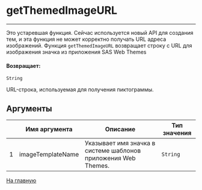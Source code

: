 # getThemedImageURL

---

Это устаревшая функция. Сейчас используется новый API для создания тем, и эта функция не может корректно получать URL адреса изображений.
Функция `getThemedImageURL` возвращает строку с URL для изображения значка из приложения SAS Web Themes

#### Возвращает:

`String`

URL-строка, используемая для получения пиктограммы.

## Аргументы

|  | Имя аргумента | Описание | Тип значения |
| --- | --- | --- | --- |
| 1 | imageTemplateName | Указывает имя значка в системе шаблонов приложения Web Themes. | `String` |



[На главную](./)